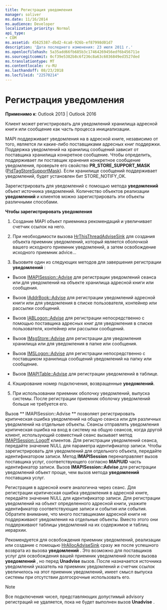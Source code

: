 ```yaml
---
title: Регистрация уведомления
manager: soliver
ms.date: 11/16/2014
ms.audience: Developer
localization_priority: Normal
api_type:
- COM
ms.assetid: 45625387-dbd2-4ca8-926b-ef87998d01d7
description: 'Дата последнего изменения: 23 июля 2011 г.'
ms.openlocfilehash: 5a35add66fb685b3c17464269456edf6b456711e
ms.sourcegitcommit: 0cf39e5382b8c6f236c8a63c6036849ed3527ded
ms.translationtype: MT
ms.contentlocale: ru-RU
ms.lasthandoff: 08/23/2018
ms.locfileid: "22570214"
---
```

# <a name="registering-for-a-notification"></a>Регистрация уведомления

  
  
**Применимо к**: Outlook 2013 | Outlook 2016 
  
Клиент может регистрировать для уведомлений хранилища адресной книги или сообщение как часть процесса инициализации.
  
MAPI поддерживает уведомления на в адресной книге, независимо от того, является ли какие-либо поставщиками адресных книг поддержки. Поддержка уведомлений на хранилищ сообщений зависит от поставщика хранилища конкретное сообщение. Чтобы определить, поддерживает ли поставщик хранения конкретное сообщение уведомления, проверьте его свойство **PR_STORE_SUPPORT_MASK** ([PidTagStoreSupportMask](pidtagstoresupportmask-canonical-property.md)). Если хранилище сообщений поддерживает уведомлений, будет установлен бит STORE_NOTIFY_OK. 
  
Зарегистрировать для уведомлений с помощью метода **уведомлений** объект источника уведомлений. Количество объектов реализации **уведомлений** и клиентов можно зарегистрировать эти объекты различными способами. 
  
 **Чтобы зарегистрировать уведомления**
  
1. Создание MAPI объект приемника рекомендаций и увеличивает счетчик ссылок на него.
    
2. При необходимости вызова [HrThisThreadAdviseSink](hrthisthreadadvisesink.md) для создания объекта приемник уведомлений, который является оболочкой вашего исходного приемник уведомлений, а затем освобождение исходного приемник advice... 
    
3. Вызовите один из следующих методов для завершения регистрации **уведомлений** : 
    
  - Вызов [IMAPISession::Advise](imapisession-advise.md) для регистрации уведомлений сеанса или для уведомлений на объекте хранилища адресной книги или сообщения. 
    
  - Вызов [IAddrBook::Advise](iaddrbook-advise.md) для регистрации уведомлений адресной книги или для уведомления в списке пользователя, контейнер или рассылки сообщений. 
    
  - Вызов [IABLogon::Advise](iablogon-advise.md) для регистрации непосредственно с помощью поставщика адресных книг для уведомления в списке пользователя, контейнер или рассылки сообщений. 
    
  - Вызов [IMsgStore::Advise](imsgstore-advise.md) для регистрации для уведомления хранилища или для уведомления в папке или сообщения. 
    
  - Вызов [IMSLogon::Advise](imslogon-advise.md) для регистрации непосредственно с поставщиком хранилища сообщений уведомлений на папку или сообщение. 
    
  - Вызов [IMAPITable::Advise](imapitable-advise.md) для регистрации уведомлений в таблице. 
    
4. Кэширование номер подключения, возвращенные **уведомлений**.
    
5. При использовании приемник оболочку уведомлений, выпуска системы. После регистрации приемник оболочку уведомлений больше не требуется его.
    
Вызов ** IMAPISession::Advise ** позволяет регистрировать критическая ошибка уведомлений на общую сеанса или для различных уведомлений на отдельные объекты. Сеансы отправлять уведомления критическая ошибка на вход в систему на общую сеансов, когда другой клиент, использующий совместный сеанс вызывает метод [IMAPISession::Logoff](imapisession-logoff.md) клиентов. Для регистрации уведомлений сеанса, передайте значение NULL для параметра идентификатор записи. Чтобы зарегистрировать для уведомлений для отдельного объекта, передайте идентификатором записи. Метод **IMAPISession** перенаправляет вызов поставщика услуг, соответствующего согласно **MAPIUID** часть идентификатор записи. Вызов **IMAPISession::Advise** для регистрации уведомлений объект проще, чем вызов метода **уведомлений** поставщика услуг. 
  
Регистрация в адресной книге аналогична через сеанс. Для регистрации критическая ошибка уведомления в адресной книге, передайте значение NULL для идентификатор записи. Для регистрации уведомлений на объект определенного адресной книги, укажите идентификатор соответствующие записи и события или события. Обратите внимание, что много поставщиками адресной книги не поддерживают уведомления на отдельные объекты. Вместо этого они поддерживают таблицы уведомлений на их содержимое и таблиц иерархии. 
  
Рекомендуется для освобождения приемник уведомлений, реализации или создание с помощью [HrAllocAdviseSink](hrallocadvisesink.md) сразу же после успешного возврата из вызова **уведомлений** . Это возможно для поставщиков услуг для освобождения вашей приемник уведомлений после вызова **уведомлений** , но перед **Unadvise** вызов. После назначается источника уведомлений указатель на приемник уведомлений и счетчик ссылок увеличилось на этот приемник уведомлений, имеет смысл выпуска системы при отсутствии долгосрочные использовать его. 
  
> [!NOTE]
> Все подключения чисел, представляющих допустимый advisory регистраций не удаляется, пока не будет выполнен вызов **Unadvise** . 
  

